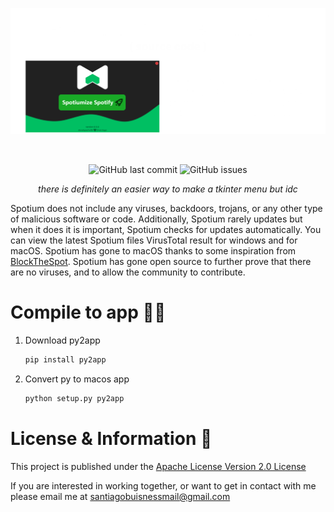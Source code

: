 ![Banner](./header.png)
<div align="center">
    </a>
    <br />

   ![GitHub last commit](https://img.shields.io/github/last-commit/t-a-g-o/spotium-mac)
   ![GitHub issues](https://img.shields.io/github/issues-raw/t-a-g-o/spotium-mac)

   *there is definitely an easier way to make a tkinter menu but idc*

</div>

Spotium does not include any viruses, backdoors, trojans, or any other type of malicious software or code. Additionally, Spotium rarely updates but when it does it is important, Spotium checks for updates automatically. You can view the latest Spotium files VirusTotal result for windows and for macOS. Spotium has gone to macOS thanks to some inspiration from [BlockTheSpot](https://github.com/Nuzair46/BlockTheSpot-Mac/tree/main). Spotium has gone open source to further prove that there are no viruses, and to allow the community to contribute. 

# Compile to app 🧑‍💻

1. Download py2app
   ```sh
   pip install py2app
   ```
   
2. Convert py to macos app
   ```sh
   python setup.py py2app
   ```

# License & Information 📃
This project is published under the [Apache License Version 2.0 License](./LICENSE)

If you are interested in working together, or want to get in contact with me please email me at santiagobuisnessmail@gmail.com
